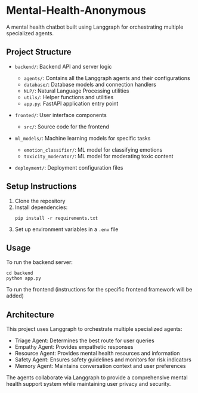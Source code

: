 # Mental-Health-Anonymous

A mental health chatbot built using Langgraph for orchestrating multiple specialized agents.

## Project Structure

- `backend/`: Backend API and server logic
  - `agents/`: Contains all the Langgraph agents and their configurations
  - `database/`: Database models and connection handlers
  - `NLP/`: Natural Language Processing utilities
  - `utils/`: Helper functions and utilities
  - `app.py`: FastAPI application entry point

- `fronted/`: User interface components
  - `src/`: Source code for the frontend

- `ml_models/`: Machine learning models for specific tasks
  - `emotion_classifier/`: ML model for classifying emotions
  - `toxicity_moderator/`: ML model for moderating toxic content

- `deployment/`: Deployment configuration files

## Setup Instructions

1. Clone the repository
2. Install dependencies:
   ```
   pip install -r requirements.txt
   ```
3. Set up environment variables in a `.env` file

## Usage

To run the backend server:
```
cd backend
python app.py
```

To run the frontend (instructions for the specific frontend framework will be added)

## Architecture

This project uses Langgraph to orchestrate multiple specialized agents:
- Triage Agent: Determines the best route for user queries
- Empathy Agent: Provides empathetic responses
- Resource Agent: Provides mental health resources and information
- Safety Agent: Ensures safety guidelines and monitors for risk indicators
- Memory Agent: Maintains conversation context and user preferences

The agents collaborate via Langgraph to provide a comprehensive mental health support system while maintaining user privacy and security.